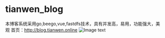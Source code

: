 # tianwen_blog
本博客系统采用go,beego,vue,fastdfs技术，具有并发高，易用，功能强大，美观
首页：http://blog.tianwen.online
![Image text](://raw.githubusercontent.com/raowr/tianwen_blog/master/static/img/1.jpg)
